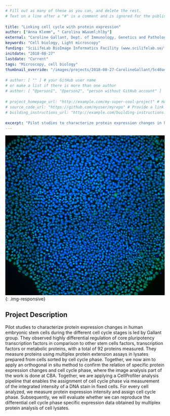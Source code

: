 ```yaml
---
# Fill out as many of these as you can, and delete the rest.
# Text on a line after a "#" is a comment and is ignored for the published page.

title: "Linking cell cycle with protein expression"
author: ["Anna Klemm", " Carolina W&auml;hlby"]
external: "Caroline Gallant, Dept. of Immunology, Genetics and Pathology, Uppsala University"
keywords: "Cell biology, Light microscopy"
funding: "SciLifeLab BioImage Informatics Facility (www.scilifelab.se/facilities/bioimage-informatics)"
initdate: "2018-08-27"
lastdate: "Current"
tags: "Microscopy, cell biology"
thumbnail_override: "/images/projects/2018-08-27-CarolineGallant/5c40ad045cf33.png"

# author: [ "" ] # your GitHub user name
# or make a list if there is more than one author
# author: [ "@person1", "@person2", "person without GitHub account" ]

# project_homepage_url: "http://example.com/my-super-cool-project" # Homepage for this project
# source_code_url: "https://github.com/myuser/myrepo" # Provide a link to your code
# building_instructions_url: "http://example.com/building-instructions.pdf" # how to build the model out of LEGO (*not* how to build the source code)

excerpt: "Pilot studies to characterize protein expression changes in human embryonic stem cells during the different cell cycle stages is led by Gallant group. They observed highly differential regulation of c..."
---
```


![Linking cell cycle with protein expression](/images/projects/2018-08-27-CarolineGallant/5c40ad045cf33.png){: .img-responsive}
## Project Description
Pilot studies to characterize protein expression changes in human embryonic stem cells during the different cell cycle stages is led by Gallant group. They observed highly differential regulation of core pluripotency transcription factors in comparison to other stem cells factors, transcription factors or metabolic proteins, with a total of 92 proteins measured. They measure proteins using multiplex protein extension assays in lysates prepared from cells sorted by cell cycle phase. Together, we now aim to apply an orthogonal in situ method to confirm the relation of specific protein expression changes and cell cycle phase, where the image analysis part of the work is done at CBA. Together, we are applying a CellProfiler analysis pipeline that enables the assignment of cell cycle phase via measurement of the integrated intensity of a DNA stain in fixed cells. For every cell analyzed, we measure protein expression intensity and assign cell cycle phase. Subsequently, we will evaluate whether we can reproduce the differential cell cycle phase specific expression data obtained by multiplex protein analysis of cell lysates. 
